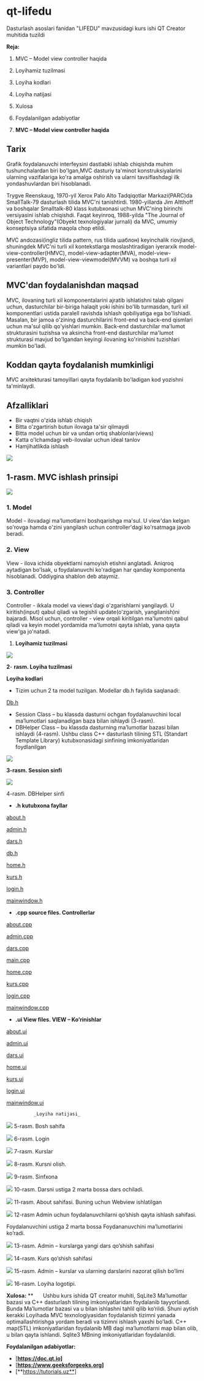 # qt-lifedu
Dasturlash asoslari fanidan "LIFEDU" mavzusidagi kurs ishi QT Creator muhitida tuzildi

**Reja:**

1. MVC – Model view controller  haqida
2. Loyihamiz tuzilmasi
3. Loyiha kodlari
4. Loyiha natijasi
5. Xulosa
6. Foydalanilgan adabiyotlar





1. **MVC – Model view controller  haqida**
## **Tarix**
Grafik foydalanuvchi interfeysini dastlabki ishlab chiqishda muhim tushunchalardan biri bo'lgan,MVC dasturiy ta'minot konstruksiyalarini ularning vazifalariga ko'ra amalga oshirish va ularni tavsiflashdagi ilk yondashuvlardan biri hisoblanadi.

Trygve Reenskaug, 1970-yil Xerox Palo Alto Tadqiqotlar Markazi(PARC)da SmallTalk-79 dasturlash tilida MVC'ni tanishtirdi. 1980-yillarda Jim Altthoff va boshqalar Smalltalk-80 klass kutubxonasi uchun MVC'ning birinchi versiyasini ishlab chiqishdi. Faqat keyinroq, 1988-yilda "The Journal of Object Technology"(Obyekt texnologiyalar jurnali) da MVC, umumiy konseptsiya sifatida maqola chop etildi.

MVC andozasi(ingliz tilida pattern, rus tilida шаблон) keyinchalik riovjlandi, shuningdek MVC'ni turli xil kontekstlarga moslashtiradigan iyerarxik model-view-controller(HMVC), model-view-adapter(MVA), model-view-presenter(MVP), model-view-viewmodel(MVVM) va boshqa  turli xil variantlari paydo bo'ldi.

## **MVC'dan foydalanishdan maqsad**
MVC, ilovaning turli xil komponentalarini ajratib ishlatishni talab qilgani uchun, dasturchilar bir-biriga halaqit yoki ishini bo'lib turmasdan, turli xil komponentlari ustida paralell ravishda ishlash qobiliyatiga ega bo'lishiadi. Masalan, bir jamoa o'zining dasturchilarini front-end va back-end qismlari uchun ma'sul qilib qo'yishlari mumkin. Back-end dasturchilar ma'lumot strukturasini tuzishsa va aksincha front-end dasturchilar ma'lumot strukturasi mavjud bo'lgandan keyingi ilovaning ko'rinishini tuzishlari mumkin bo'ladi.

## **Koddan qayta foydalanish mumkinligi**
MVC arxitekturasi tamoyillari qayta foydalanib bo'ladigan kod yozishni ta'minlaydi.

## **Afzalliklari**
- Bir vaqtni o'zida ishlab chiqish
- Bitta o'zgartirish butun ilovaga ta'sir qilmaydi
- Bitta model uchun bir va undan ortiq shablonlar(views)
- Katta o'lchamdagi veb-ilovalar uchun ideal tanlov
- Hamjihatlikda ishlash

![](Aspose.Words.309febe3-4476-44f3-82ba-72644b7c972b.003.jpeg)
## **1-rasm. MVC ishlash prinsipi**

![](Aspose.Words.309febe3-4476-44f3-82ba-72644b7c972b.004.png)

### **1. Model**
Model - ilovadagi ma'lumotlarni boshqarishga ma'sul. U view'dan kelgan so'rovga hamda o'zini yangilash uchun controller'dagi ko'rsatmaga javob beradi.

### **2. View**
View - ilova ichida obyektlarni namoyish etishni anglatadi. Aniqroq aytadigan bo'lsak, u foydalanuvchi ko'radigan har qanday komponenta hisoblanadi. Oddiygina shablon deb ataymiz.

### **3. Controller**
Controller - ikkala model va views'dagi o'zgarishlarni yangilaydi. U kiritish(input) qabul qiladi va tegishli update(o'zgarish, yangilanish)ni bajaradi. Misol uchun, controller - view orqali kiritilgan ma'lumotni qabul qiladi va keyin model yordamida ma'lumotni qayta ishlab, yana qayta view'ga jo'natadi.

1. **Loyihamiz tuzilmasi**

![](Aspose.Words.309febe3-4476-44f3-82ba-72644b7c972b.005.png)

**2**- **rasm. Loyiha tuzilmasi**

**Loyiha kodlari**

- Tizim uchun 2 ta model tuzilgan. Modellar db.h faylida saqlanadi:

[Db.h](https://github.com/EsanovOtabek/qt-lifedu/blob/main/db.h)

- Session Class – bu klassda dasturni ochgan foydalanuvchini local ma’lumotlari saqlanadigan baza bilan ishlaydi (3-rasm).
- DBHelper Class – bu klassda dasturning ma’lumotlar bazasi bilan ishlaydi (4-rasm). Ushbu class C++ dasturlash tilining STL (Standart Template Library) kutubxonasidagi <map> sinfining imkoniyatlaridan foydlanilgan

![](Aspose.Words.309febe3-4476-44f3-82ba-72644b7c972b.006.png)

**3-rasm. Session sinfi**

![](Aspose.Words.309febe3-4476-44f3-82ba-72644b7c972b.007.png)

4-rasm. DBHelper sinfi

- **.h kutubxona fayllar**

[about.h](https://github.com/EsanovOtabek/qt-lifedu/blob/main/about.h "about.h")  

[admin.h](https://github.com/EsanovOtabek/qt-lifedu/blob/main/admin.h "admin.h") 

[dars.h](https://github.com/EsanovOtabek/qt-lifedu/blob/main/dars.h "dars.h")

[db.h](https://github.com/EsanovOtabek/qt-lifedu/blob/main/db.h "db.h") 

[home.h](https://github.com/EsanovOtabek/qt-lifedu/blob/main/home.h "home.h")

[kurs.h](https://github.com/EsanovOtabek/qt-lifedu/blob/main/kurs.h "kurs.h")

[login.h](https://github.com/EsanovOtabek/qt-lifedu/blob/main/login.h "login.h")

[mainwindow.h](https://github.com/EsanovOtabek/qt-lifedu/blob/main/mainwindow.h "mainwindow.h") 


- **.cpp source files. Controllerlar**

[about.cpp](https://github.com/EsanovOtabek/qt-lifedu/blob/main/about.cpp)

[admin.cpp](https://github.com/EsanovOtabek/qt-lifedu/blob/main/admin.cpp)

[dars.cpp](https://github.com/EsanovOtabek/qt-lifedu/blob/main/dars.cpp)

[main.cpp](https://github.com/EsanovOtabek/qt-lifedu/blob/main/db.cpp)

[home.cpp](https://github.com/EsanovOtabek/qt-lifedu/blob/main/home.cpp)

[kurs.cpp](https://github.com/EsanovOtabek/qt-lifedu/blob/main/kurs.cpp)

[login.cpp](https://github.com/EsanovOtabek/qt-lifedu/blob/main/login.cpp)

[mainwindow.cpp](https://github.com/EsanovOtabek/qt-lifedu/blob/main/mainwindow.cpp)

- **.ui View files. VIEW – Ko’rinishlar**

[about.ui](https://github.com/EsanovOtabek/qt-lifedu/blob/main/about.ui)

[admin.ui](https://github.com/EsanovOtabek/qt-lifedu/blob/main/admin.ui)

[dars.ui](https://github.com/EsanovOtabek/qt-lifedu/blob/main/dars.ui)

[home.ui](https://github.com/EsanovOtabek/qt-lifedu/blob/main/home.ui)

[kurs.ui](https://github.com/EsanovOtabek/qt-lifedu/blob/main/kurs.ui)

[login.ui](https://github.com/EsanovOtabek/qt-lifedu/blob/main/login.ui)

[mainwindow.ui](https://github.com/EsanovOtabek/qt-lifedu/blob/main/mainwindow.ui) 

              _Loyiha natijasi_

![](Aspose.Words.309febe3-4476-44f3-82ba-72644b7c972b.008.png)
5-rasm. Bosh sahifa

![](Aspose.Words.309febe3-4476-44f3-82ba-72644b7c972b.008.png)
6-rasm. Login

![](Aspose.Words.309febe3-4476-44f3-82ba-72644b7c972b.008.png)
7-rasm. Kurslar

![](Aspose.Words.309febe3-4476-44f3-82ba-72644b7c972b.008.png)
8-rasm. Kursni olish.

![](Aspose.Words.309febe3-4476-44f3-82ba-72644b7c972b.008.png)
9-rasm. Sinfxona

![](Aspose.Words.309febe3-4476-44f3-82ba-72644b7c972b.008.png)
10-rasm. Darsni ustiga 2 marta bossa dars ochiladi.

![](Aspose.Words.309febe3-4476-44f3-82ba-72644b7c972b.008.png)
11-rasm. About sahifasi. Buning uchun Webview ishlatilgan

![](Aspose.Words.309febe3-4476-44f3-82ba-72644b7c972b.008.png)
12-rasm Admin uchun foydalanuvchilarni qo’shish qayta ishlash sahifasi.

Foydalanuvchini ustiga 2 marta bossa Foydananuvchini ma’lumotlarini ko’radi.

![](Aspose.Words.309febe3-4476-44f3-82ba-72644b7c972b.008.png)
13-rasm. Admin – kurslarga yangi dars qo’shish sahifasi

![](Aspose.Words.309febe3-4476-44f3-82ba-72644b7c972b.008.png)
14-rasm. Kurs qo’shish sahifasi

![](Aspose.Words.309febe3-4476-44f3-82ba-72644b7c972b.009.png)
15-rasm. Admin – kurslar va ularning darslarini nazorat qilish bo’limi

![](Aspose.Words.309febe3-4476-44f3-82ba-72644b7c972b.010.png)
16-rasm. Loyiha logotipi.

**Xulosa:**
**
`	`Ushbu kurs ishida QT creator muhiti, SqLite3 Ma’lumotlar bazasi va C++ dasturlash tilining imkoniyatlaridan foydalanib tayyorlandi. Bunda Ma’lumotlar bazasi va u bilan ishlashni tahlil qilib ko’rildi. Shuni aytish kerakki Loyihada MVC texnologiyasidan foydalanish tizimni yanada optimallashtirishga yordam beradi va tizimni ishlash yaxshi bo’ladi. C++ map(STL) imkoniyatlaridan foydalanib MB dagi ma’lumotlarni map bilan olib, u bilan qayta ishlandi. Sqlite3 MBning imkoniyatlaridan foydalanildi.



**Foydalanilgan adabiyotlar:**

- [**https://doc.qt.io]** 
- [**https://www.geeksforgeeks.org]** 
- [**https://tutorials.uz**]
